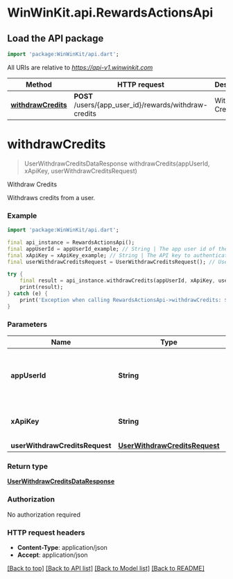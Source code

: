 # WinWinKit.api.RewardsActionsApi

## Load the API package
```dart
import 'package:WinWinKit/api.dart';
```

All URIs are relative to *https://api-v1.winwinkit.com*

Method | HTTP request | Description
------------- | ------------- | -------------
[**withdrawCredits**](RewardsActionsApi.md#withdrawcredits) | **POST** /users/{app_user_id}/rewards/withdraw-credits | Withdraw Credits


# **withdrawCredits**
> UserWithdrawCreditsDataResponse withdrawCredits(appUserId, xApiKey, userWithdrawCreditsRequest)

Withdraw Credits

Withdraws credits from a user.

### Example
```dart
import 'package:WinWinKit/api.dart';

final api_instance = RewardsActionsApi();
final appUserId = appUserId_example; // String | The app user id of the user to withdraw credits from.
final xApiKey = xApiKey_example; // String | The API key to authenticate with.
final userWithdrawCreditsRequest = UserWithdrawCreditsRequest(); // UserWithdrawCreditsRequest | 

try {
    final result = api_instance.withdrawCredits(appUserId, xApiKey, userWithdrawCreditsRequest);
    print(result);
} catch (e) {
    print('Exception when calling RewardsActionsApi->withdrawCredits: $e\n');
}
```

### Parameters

Name | Type | Description  | Notes
------------- | ------------- | ------------- | -------------
 **appUserId** | **String**| The app user id of the user to withdraw credits from. | 
 **xApiKey** | **String**| The API key to authenticate with. | 
 **userWithdrawCreditsRequest** | [**UserWithdrawCreditsRequest**](UserWithdrawCreditsRequest.md)|  | 

### Return type

[**UserWithdrawCreditsDataResponse**](UserWithdrawCreditsDataResponse.md)

### Authorization

No authorization required

### HTTP request headers

 - **Content-Type**: application/json
 - **Accept**: application/json

[[Back to top]](#) [[Back to API list]](../README.md#documentation-for-api-endpoints) [[Back to Model list]](../README.md#documentation-for-models) [[Back to README]](../README.md)

